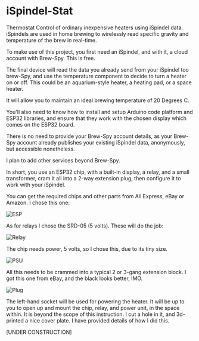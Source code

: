 # iSpindel-Stat
Thermostat Control of ordinary inexpensive heaters using iSpindel data. iSpindels are used in home brewing to wirelessly read specific gravity and temperature of the brew in real-time.

To make use of this project, you first need an iSpindel, and with it, a cloud account with Brew-Spy.  This is free.  

The final device will read the data you already send from your iSpindel too brew-Spy, and use the temperature component to decide to turn a heater on or off.  This could be an aquarium-style heater, a heating pad, or a space heater.  

It will allow you to maintain an ideal brewing temperature of 20 Degrees C.

You'll also need to know how to install and setup Arduino code platform and ESP32 libraries, and ensure that they work with the chosen display which comes on the ESP32 board.

There is no need to provide your Brew-Spy account details, as your Brew-Spy account already publishes your existing iSpindel data, anonymously, but 
accessible nonetheless.

I plan to add other services beyond Brew-Spy.

In short, you use an ESP32 chip, with a built-in display, a relay, and a small transformer, cram it all into a 2-way extension plug, then configure it to work with your iSpindel.

You can get the required chips and other parts from Ali Express, eBay or Amazon.  I chose this one:

<picture>
 <source media="(prefers-color-scheme: dark)" srcset="esp.png">
 <source media="(prefers-color-scheme: light)" srcset="esp.png">
 <img alt="ESP" src="ESP">
</picture>


As for relays I chose the SRD-05 (5 volts). These will do the job:

<picture>
 <source media="(prefers-color-scheme: dark)" srcset="relay.png">
 <source media="(prefers-color-scheme: light)" srcset="relay.png">
 <img alt="Relay" src="Relay">
</picture>

The chip needs power, 5 volts, so I chose this, due to its tiny size.

<picture>
 <source media="(prefers-color-scheme: dark)" srcset="psu.png">
 <source media="(prefers-color-scheme: light)" srcset="psu.png">
 <img alt="PSU" src="PSU">
</picture>

All this needs to be crammed into a typical 2 or 3-gang extension block.  I got this one from eBay, and the black looks better, IMO.

<picture>
 <source media="(prefers-color-scheme: dark)" srcset="plug.png">
 <source media="(prefers-color-scheme: light)" srcset="plug.png">
 <img alt="Plug" src="Plug">
</picture>

The left-hand socket will be used for powering the heater.  It will be up to you to open up and mount the chip, relay, and power unit, in the space within.  It is beyond the scope of this instruction.  I cut a hole in it, and 3d-printed a nice cover plate.  I have provided details of how I did this.
 
[UNDER CONSTRUCTION]
